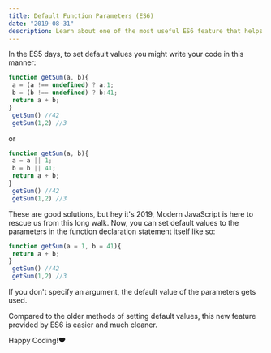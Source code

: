 ```yaml
---
title: Default Function Parameters (ES6)
date: "2019-08-31"
description: Learn about one of the most useful ES6 feature that helps us to write better code.
---
```



In the ES5 days, to set default values you might write your code in this manner:


```javascript
function getSum(a, b){
 a = (a !== undefined) ? a:1;
 b = (b !== undefined) ? b:41;
 return a + b;
}
 getSum() //42
 getSum(1,2) //3
```
or

```javascript
function getSum(a, b){
 a = a || 1;
 b = b || 41;
 return a + b;
}
 getSum() //42
 getSum(1,2) //3
```
These are good solutions, but hey it's 2019, Modern JavaScript is here to rescue us from this long walk. Now, you can set default values to the parameters in the function declaration statement itself like so:

```javascript
function getSum(a = 1, b = 41){
 return a + b;
}
 getSum() //42
 getSum(1,2) //3
```
If you don't specify an argument, the default value of the parameters gets used. 

Compared to the older methods of setting default values, this new feature provided by ES6 is easier and much cleaner.

Happy Coding!❤

